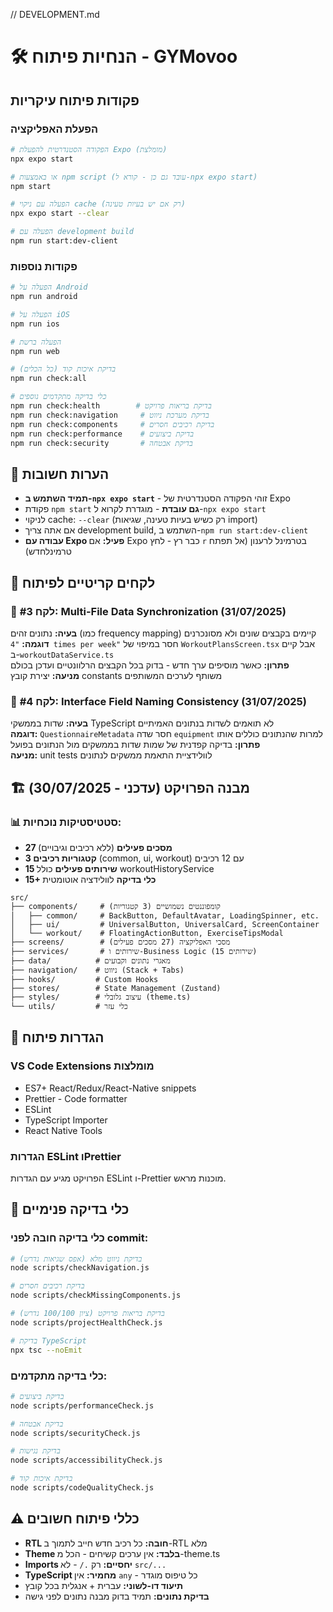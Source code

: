 // DEVELOPMENT.md

# 🛠️ הנחיות פיתוח - GYMovoo

## פקודות פיתוח עיקריות

### הפעלת האפליקציה

```bash
# הפקודה הסטנדרטית להפעלת Expo (מומלצת)
npx expo start

# או באמצעות npm script (עובד גם כן - קורא ל-npx expo start)
npm start

# הפעלה עם ניקוי cache (רק אם יש בעיות טעינה)
npx expo start --clear

# הפעלה עם development build
npm run start:dev-client
```

### פקודות נוספות

```bash
# הפעלה על Android
npm run android

# הפעלה על iOS
npm run ios

# הפעלה ברשת
npm run web

# בדיקת איכות קוד (כל הכלים)
npm run check:all

# כלי בדיקה מתקדמים נוספים
npm run check:health        # בדיקת בריאות פרויקט
npm run check:navigation     # בדיקת מערכת ניווט
npm run check:components     # בדיקת רכיבים חסרים
npm run check:performance    # בדיקת ביצועים
npm run check:security       # בדיקת אבטחה
```

## 📝 הערות חשובות

- **תמיד השתמש ב-`npx expo start`** - זוהי הפקודה הסטנדרטית של Expo
- פקודת `npm start` **גם עובדת** - מוגדרת לקרוא ל-`npx expo start`
- לניקוי cache: `--clear` (רק כשיש בעיות טעינה, שגיאות import)
- אם אתה צריך development build, השתמש ב-`npm run start:dev-client`
- **עבודה עם Expo פעיל:** אם Expo כבר רץ - לחץ `r` בטרמינל לרענון (אל תפתח טרמינלחדש)

## 🎯 לקחים קריטיים לפיתוח

### 🔧 לקח #3: Multi-File Data Synchronization (31/07/2025)

**בעיה:** נתונים זהים (כמו frequency mapping) קיימים בקבצים שונים ולא מסונכרנים  
**דוגמה:** `"4 times per week"` חסר במיפוי של `WorkoutPlansScreen.tsx` אבל קיים ב-`workoutDataService.ts`  
**פתרון:** כאשר מוסיפים ערך חדש - בדוק בכל הקבצים הרלוונטיים ועדכן בכולם  
**מניעה:** יצירת קובץ constants משותף לערכים המשותפים

### 🔧 לקח #4: Interface Field Naming Consistency (31/07/2025)

**בעיה:** שדות בממשקי TypeScript לא תואמים לשדות בנתונים האמיתיים  
**דוגמה:** `QuestionnaireMetadata` חסר שדה `equipment` למרות שהנתונים כוללים אותו  
**פתרון:** בדיקה קפדנית של שמות שדות בממשקים מול הנתונים בפועל  
**מניעה:** unit tests לוולידציית התאמת ממשקים לנתונים

## 🏗️ מבנה הפרויקט (עדכני - 30/07/2025)

### 📊 סטטיסטיקות נוכחיות:

- **27 מסכים פעילים** (ללא רכיבים וגיבויים)
- **3 קטגוריות רכיבים** (common, ui, workout) עם 12 רכיבים
- **15 שירותים פעילים** כולל workoutHistoryService
- **15+ כלי בדיקה** לוולידציה אוטומטית

```
src/
├── components/     # קומפוננטים נשמושיים (3 קטגוריות)
│   ├── common/     # BackButton, DefaultAvatar, LoadingSpinner, etc.
│   ├── ui/         # UniversalButton, UniversalCard, ScreenContainer
│   └── workout/    # FloatingActionButton, ExerciseTipsModal
├── screens/        # מסכי האפליקציה (27 מסכים פעילים)
├── services/       # שירותים ו-Business Logic (15 שירותים)
├── data/          # מאגרי נתונים וקבועים
├── navigation/    # ניווט (Stack + Tabs)
├── hooks/         # Custom Hooks
├── stores/        # State Management (Zustand)
├── styles/        # עיצוב גלובלי (theme.ts)
└── utils/         # כלי עזר
```

## 🔧 הגדרות פיתוח

### VS Code Extensions מומלצות

- ES7+ React/Redux/React-Native snippets
- Prettier - Code formatter
- ESLint
- TypeScript Importer
- React Native Tools

### הגדרות ESLint וPrettier

הפרויקט מגיע עם הגדרות ESLint ו-Prettier מוכנות מראש.

## 🧪 כלי בדיקה פנימיים

### כלי בדיקה חובה לפני commit:

```bash
# בדיקת ניווט מלא (אפס שגיאות נדרש)
node scripts/checkNavigation.js

# בדיקת רכיבים חסרים
node scripts/checkMissingComponents.js

# בדיקת בריאות פרויקט (ציון 100/100 נדרש)
node scripts/projectHealthCheck.js

# בדיקת TypeScript
npx tsc --noEmit
```

### כלי בדיקה מתקדמים:

```bash
# בדיקת ביצועים
node scripts/performanceCheck.js

# בדיקת אבטחה
node scripts/securityCheck.js

# בדיקת נגישות
node scripts/accessibilityCheck.js

# בדיקת איכות קוד
node scripts/codeQualityCheck.js
```

## ⚠️ כללי פיתוח חשובים

- **RTL חובה:** כל רכיב חדש חייב לתמוך ב-RTL מלא
- **Theme בלבד:** אין ערכים קשיחים - הכל מ-theme.ts
- **Imports יחסיים:** רק `./` - לא `src/...`
- **TypeScript מחמיר:** אין `any` - כל טיפוס מוגדר
- **תיעוד דו-לשוני:** עברית + אנגלית בכל קובץ
- **בדיקת נתונים:** תמיד בדוק מבנה נתונים לפני גישה
